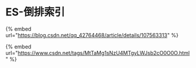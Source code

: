 # ES-倒排索引

{% embed url="https://blog.csdn.net/qq_42764468/article/details/107563313" %}

{% embed url="https://www.csdn.net/tags/MtTaMg1sNzU4MTgyLWJsb2cO0O0O.html" %}
